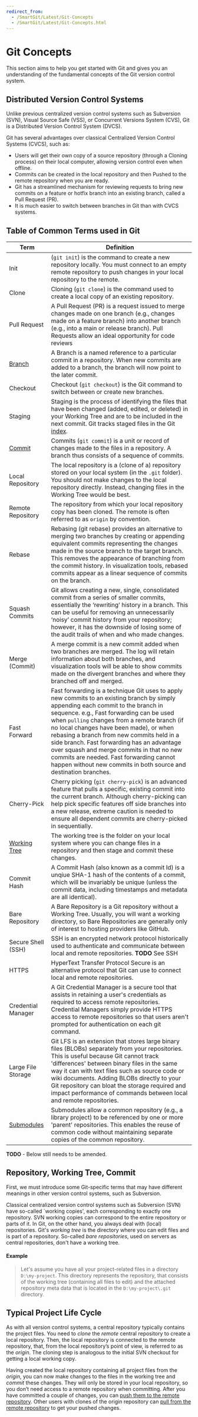 ```yaml
---
redirect_from:
  - /SmartGit/Latest/Git-Concepts
  - /SmartGit/Latest/Git-Concepts.html
---
```

# Git Concepts

This section aims to help you get started with Git and gives you an understanding of the fundamental concepts of the Git version control system.

## Distributed Version Control Systems

Unlike previous centralized version control systems such as Subversion (SVN), Visual Source Safe (VSS), or Concurrent Versions System (CVS), Git is a Distributed
Version Control System (DVCS).

Git has several advantages over classical Centralized Version Control Systems (CVCS), such as:
- Users will get their own copy of a source repository (through a Cloning process) on their local computer, allowing version control even when offline.
- Commits can be created in the local repository and then Pushed to the remote repository when you are ready.
- Git has a streamlined mechanism for reviewing requests to bring new commits on a feature or hotfix branch into an existing branch, called a Pull Request (PR).
- It is much easier to switch between branches in Git than with CVCS systems.

## Table of Common Terms used in Git

| Term  | Definition |
| ------------- | ------------- |
| Init  | (`git init`) is the command to create a new repository locally. You must connect to an empty remote repository to push changes in your local repository to the remote. |
| Clone  | Cloning (`git clone`) is the command used to create a local copy of an existing repository. |
| Pull Request  | A Pull Request (PR) is a request issued to merge changes made on one branch (e.g., changes made on a feature branch) into another branch (e.g., into a main or release branch). Pull Requests allow an ideal opportunity for code reviews |
| [Branch](Branches.md)  | A Branch is a named reference to a particular commit in a repository. When new commits are added to a branch, the branch will now point to the later commit. |
| Checkout | Checkout (`git checkout`) is the Git command to switch between or create new branches. |
| Staging | Staging is the process of identifying the files that have been changed (added, edited, or deleted) in your Working Tree and are to be included in the next commit. Git tracks staged files in the Git [index](The-Index.md). |
| [Commit](Commits.md) | Commits (`git commit`) is a unit or record of changes made to the files in a repository. A branch thus consists of a sequence of commits. |
| Local Repository | The local repository is a (clone of a) repository stored on your local system (in the `.git` folder). You should not make changes to the local repository directly. Instead, changing files in the Working Tree would be best. |
| Remote Repository | The repository from which your local repository copy has been cloned. The remote is often referred to as `origin` by convention. |
| Rebase | Rebasing (git rebase) provides an alternative to merging two branches by creating or appending equivalent commits representing the changes made in the source branch to the target branch. This removes the appearance of branching from the commit history. In visualization tools, rebased commits appear as a linear sequence of commits on the branch. |
| Squash Commits | Git allows creating a new, single, consolidated commit from a series of smaller commits, essentially the ‘rewriting’ history in a branch. This can be useful for removing an unnecessarily ‘noisy’ commit history from your repository; however, it has the downside of losing some of the audit trails of when and who made changes. |
| Merge (Commit) | A merge commit is a new commit added when two branches are merged. The log will retain information about both branches, and visualization tools will be able to show commits made on the divergent branches and where they branched off and merged. |
| Fast Forward | Fast forwarding is a technique Git uses to apply new commits to an existing branch by simply appending each commit to the branch in sequence. e.g., Fast forwarding can be used when `pulling` changes from a remote branch (if no local changes have been made), or when rebasing a branch from new commits held in a side branch. Fast forwarding has an advantage over squash and merge commits in that no new commits are needed. Fast forwarding cannot happen without new commits in both source and destination branches. |
| Cherry-Pick | Cherry picking (`git cherry-pick`) is an advanced feature that pulls a specific, existing commit into the current branch. Although cherry-picking can help pick specific features off side branches into a new release, extreme caution is needed to ensure all dependent commits are cherry-picked in sequentially. |
| [Working Tree](Working-Tree-States.md) | The working tree is the folder on your local system where you can change files in a repository and then stage and commit these changes. |
| Commit Hash | A Commit Hash (also known as a commit Id) is a unqiue SHA-1 hash of the contents of a commit, which will be invariably be unique (unless the commit data, including timestamps and metadata are all identical). |
| Bare Repository | A Bare Repository is a Git repository without a Working Tree. Usually, you will want a working directory, so Bare Repositories are generally only of interest to hosting providers like GitHub. |
| Secure Shell (SSH) | SSH is an encrypted network protocol historically used to authenticate and communicate between local and remote repositories.  **TODO** See SSH |
| HTTPS | HyperText Transfer Protocol Secure is an alternative protocol that Git can use to connect local and remote repositories.|
| Credential Manager | A Git Credential Manager is a secure tool that assists in retaining a user's credentials as required to access remote repositories. Credential Managers simply provide HTTPS access to remote repositories so that users aren't prompted for authentication on each git command.|
| Large File Storage | Git LFS is an extension that stores large binary files (BLOBs) separately from your repositories. This is useful because Git cannot track 'differences' between binary files in the same way it can with text files such as source code or wiki documents. Adding BLOBs directly to your Git repository can bloat the storage required and impact performance of commands between local and remote repositories.|
| [Submodules](Submodules.md) | Submodules allow a common repository (e.g., a library project) to be referenced by one or more 'parent' repositories. This enables the reuse of common code without maintaining separate copies of the common repository. |

**TODO** - Below still needs to be amended.

## Repository, Working Tree, Commit

First, we must introduce some Git-specific terms that may have different meanings in other version control systems, such as Subversion.

Classical centralized version control systems such as Subversion (SVN) have so-called \`working copies', each corresponding to exactly
one repository. SVN working copies can correspond to the entire repository or parts of it. In Git, on the other hand, you always
deal with (local) repositories. Git's *working tree* is the directory where you can edit files and is part of a repository. So-called *bare
repositories*, used on servers as central repositories, don't have a working tree.

#### Example
>
>
>
>Let's assume you have all your project-related files in a directory
>`D:\my-project`. This directory represents the repository, that
>consists of the working tree (containing all files to edit) and the
>attached repository meta data that is located in the
>`D:\my-project\.git` directory.
>
>

## Typical Project Life Cycle

As with all version control systems, a central repository typically contains the project files. 
You need to *clone* the *remote* central repository to create a local repository. Then, the local repository is connected to the remote repository, that, from the local repository’s point of view, is referred to as the *origin*. The cloning step is analogous to the initial SVN checkout for getting a local working copy.

Having created the local repository containing all project files from the *origin*, you can now make changes to the files in the working tree and *commit* these changes. They will only be stored in your local repository, so you don’t need access to a remote repository when committing. After you have committed a couple of changes, you can [push them to the remote repository](Synchronizing-with-Remote-Repositories.md#push). Other users with clones of the origin repository can [pull from the remote repository](Synchronizing-with-Remote-Repositories.md#pull) to get your pushed changes.
